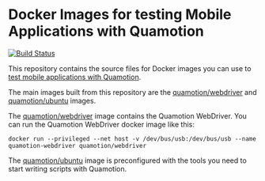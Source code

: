 # Docker Images for testing Mobile Applications with Quamotion

[![Build Status](https://travis-ci.org/quamotion/docker.svg?branch=master)](https://travis-ci.org/quamotion/docker)

This repository contains the source files for Docker images you can use to [test mobile applications with Quamotion](https://quamotion.mobi).

The main images built from this repository are the [quamotion/webdriver](https://hub.docker.com/r/quamotion/webdriver/)
and [quamotion/ubuntu](https://hub.docker.com/r/quamotion/ubuntu/) images.

The [quamotion/webdriver](https://hub.docker.com/r/quamotion/webdriver/) image contains the Quamotion WebDriver. You can run
the Quamotion WebDriver docker image like this:

```
docker run --privileged --net host -v /dev/bus/usb:/dev/bus/usb --name quamotion-webdriver quamotion/webdriver
```

The [quamotion/ubuntu](https://hub.docker.com/r/quamotion/ubuntu/) image is preconfigured with the tools you need to
start writing scripts with Quamotion.
